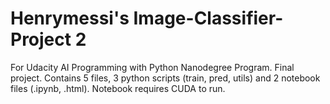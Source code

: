 # Henrymessi's Image-Classifier-Project 2
For Udacity AI Programming with Python Nanodegree Program. Final project. 
Contains 5 files, 3 python scripts (train, pred, utils) and 2 notebook files (.ipynb, .html). Notebook requires CUDA to run. 
